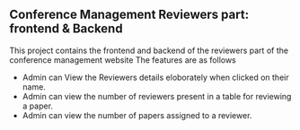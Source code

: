 ## Conference Management Reviewers part: frontend & Backend

This project contains the frontend and backend of the reviewers part of the conference management website
The features are as follows

- Admin can View the Reviewers details eloborately when clicked on their name.
- Admin can view the number of reviewers present in a table for reviewing a paper.
- Admin can view the number of papers assigned to a reviewer.
  